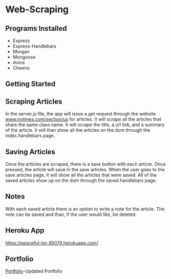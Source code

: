 # Web-Scraping

## Programs Installed
  * Express
  * Express-Handlebars
  * Morgan
  * Mongoose
  * Axios
  * Cheerio
  
## Getting Started

## Scraping Articles

In the server.js file, the app will issue a get request through the website www.nytimes.com/section/us for articles.  It will scrape all the articles that share the same class name.  It will scrape the title, a url link, and a summary of the article.  It will than show all the articles on the dom through the index.handlebars page.

## Saving Articles

Once the articles are scraped, there is a save button with each article.  Once pressed, the article will save in the save articles.  When the user goes to the save articles page, it will show all the articles that were saved.  All of the saved articles show up on the dom through the saved.handlebars page.  

## Notes

With each saved article there is an option to write a note for the article.  The note can be saved and than, if the user would like, be deleted.  

## Heroku App

https://peaceful-tor-85079.herokuapp.com/

## Portfolio

[Portfolio](https://bonnieacuna.github.io/Updated-Portfolio/)-Updated Portfolio

